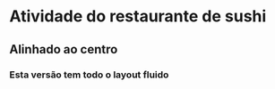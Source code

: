 # Atividade do restaurante de sushi

## Alinhado ao centro

### Esta versão tem todo o layout fluido 
